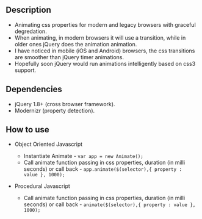 ## Description

* Animating css properties for modern and legacy browsers with graceful degredation.
* When animating, in modern browsers it will use a transition, while in older ones jQuery does the animation animation.
* I have noticed in mobile (iOS and Android) browsers, the css transitions are smoother than jQuery timer animations.
* Hopefully soon jQuery would run animations intelligently based on css3 support.

## Dependencies

* jQuery 1.8+ (cross browser framework).
* Modernizr (property detection).

## How to use

* Object Oriented Javascript
  * Instantiate Animate - `var app = new Animate();`
  * Call animate function passing in css properties, duration (in milli seconds) or call back - `app.animate($(selector),{ property : value }, 1000);`
 
* Procedural Javascript
  * Call animate function passing in css properties, duration (in milli seconds) or call back - `animate($(selector),{ property : value }, 1000);`
